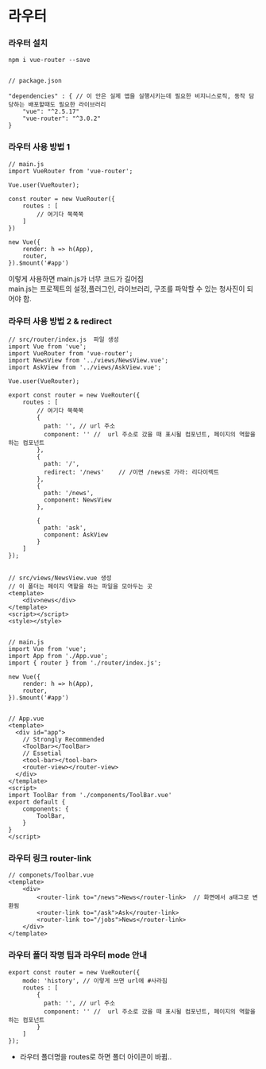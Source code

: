 # 라우터 

### 라우터 설치

    npm i vue-router --save
    
    
    // package.json
    
    "dependencies" : { // 이 안은 실제 앱을 실행시키는데 필요한 비지니스로직, 동작 담당하는 배포할때도 필요한 라이브러리
        "vue": "^2.5.17"
        "vue-router": "^3.0.2"
    }
    
    
    
### 라우터 사용 방법 1

    // main.js
    import VueRouter from 'vue-router';
    
    Vue.user(VueRouter);
    
    const router = new VueRouter({
        routes : [
            // 여기다 쭉쭉쭉
        ]
    })
    
    new Vue({
        render: h => h(App),
        router,
    }).$mount('#app')
    
    
 이렇게 사용하면 main.js가 너무 코드가 길어짐  
 main.js는 프로젝트의 설정,플러그인, 라이브러리, 구조를 파악할 수 있는 청사진이 되어야 함.  
 
 
 ### 라우터 사용 방법 2 & redirect
 
    // src/router/index.js  파일 생성
    import Vue from 'vue';
    import VueRouter from 'vue-router';
    import NewsView from '../views/NewsView.vue';
    import AskView from '../views/AskView.vue';
    
    Vue.user(VueRouter);
    
    export const router = new VueRouter({
        routes : [
            // 여기다 쭉쭉쭉
            {
              path: '', // url 주소
              component: '' //  url 주소로 갔을 때 표시될 컴포넌트, 페이지의 역할을 하는 컴포넌트
            },
            {
              path: '/',
              redirect: '/news'    // /이면 /news로 가라: 리다이렉트
            },
            {
              path: '/news',
              component: NewsView
            },
            
            {
              path: 'ask',
              component: AskView
            }
        ]
    });
    
    
    // src/views/NewsView.vue 생성
    // 이 폴더는 페이지 역할을 하는 파일을 모아두는 곳
    <template>
        <div>news</div>
    </template>
    <script></script>
    <style></style>
    
    
    // main.js
    import Vue from 'vue';
    import App from './App.vue';
    import { router } from './router/index.js';
    
    new Vue({
        render: h => h(App),
        router,
    }).$mount('#app')
    
    
    // App.vue
    <template>
      <div id="app">
        // Strongly Recommended
        <ToolBar></ToolBar>
        // Essetial
        <tool-bar></tool-bar>
        <router-view></router-view>
      </div>
    </template>
    <script>
    import ToolBar from './components/ToolBar.vue'
    export default {
        components: {
            ToolBar,
        }
    }
    </script>
    
    
 ### 라우터 링크 router-link   
 
    // componets/Toolbar.vue
    <template>
        <div>
            <router-link to="/news">News</router-link>  // 화면에서 a태그로 변환됨
            <router-link to="/ask">Ask</router-link>
            <router-link to="/jobs">News</router-link>
        </div>
    </template>
    
    
    
    
 ### 라우터 폴더 작명 팁과 라우터 mode 안내      
 
    export const router = new VueRouter({
        mode: 'history', // 이렇게 쓰면 url에 #사라짐
        routes : [
            {
              path: '', // url 주소
              component: '' //  url 주소로 갔을 때 표시될 컴포넌트, 페이지의 역할을 하는 컴포넌트
            }
        ]
    });
    
    
+ 라우터 폴더명을 routes로 하면 폴더 아이콘이 바뀜..
    
